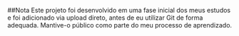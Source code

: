 ##Nota
Este projeto foi desenvolvido em uma fase inicial dos meus estudos e foi adicionado via upload direto, antes de eu utilizar Git de forma adequada. Mantive-o público como parte do meu processo de aprendizado.
